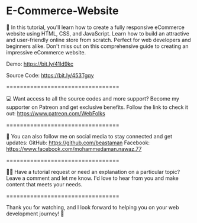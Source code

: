 # E-Commerce-Website


🌟 In this  tutorial, you'll learn how to create a fully responsive eCommerce website using HTML, CSS, and JavaScript. Learn how to build an attractive and user-friendly online store from scratch. Perfect for web developers and beginners alike. Don't miss out on this comprehensive guide to creating an impressive eCommerce website.

Demo:
https://bit.ly/41Id9kc

Source Code:
https://bit.ly/453Tgqy


=================================


💻 Want access to all the source codes and more support? 
Become my supporter on Patreon and get exclusive benefits. 
Follow the link to check it out: https://www.patreon.com/WebFolks


=================================


👥 You can also follow me on social media to stay connected and get updates:
GitHub: https://github.com/beastaman
Facebook: https://www.facebook.com/mohammedaman.nawaz.77

=================================

🙋‍♀️ Have a tutorial request or need an explanation on a particular topic?
Leave a comment and let me know. I'd love to hear from you and make content that meets your needs.

=================================

Thank you for watching, and I look forward to helping you on your web development journey! 🚀
